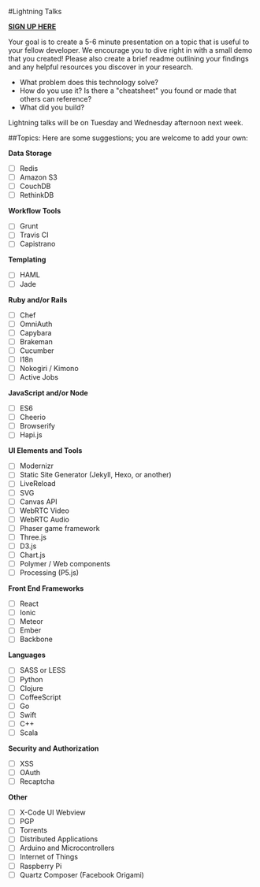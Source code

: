 #Lightning Talks

[**SIGN UP HERE**](https://docs.google.com/spreadsheets/d/1nJaxf5Nb6ThHU920svHsXVRDwbv9ZkPcMmef111jy5k/edit?usp=sharing
)

Your goal is to create a 5-6 minute presentation on a topic that is useful to your fellow developer. We encourage you to dive right in with a small demo that you created! Please also create a brief readme outlining your findings and any helpful resources you discover in your research.

- What problem does this technology solve?
- How do you use it? Is there a "cheatsheet" you found or made that others can reference?
- What did you build?

Lightning talks will be on Tuesday and Wednesday afternoon next week.

##Topics:
Here are some suggestions; you are welcome to add your own:

**Data Storage**

- [ ] Redis
- [ ] Amazon S3
- [ ] CouchDB
- [ ] RethinkDB

**Workflow Tools**

- [ ] Grunt
- [ ] Travis CI
- [ ] Capistrano

**Templating**

- [ ] HAML
- [ ] Jade

**Ruby and/or Rails**

- [ ] Chef
- [ ] OmniAuth
- [ ] Capybara
- [ ] Brakeman
- [ ] Cucumber
- [ ] I18n
- [ ] Nokogiri / Kimono
- [ ] Active Jobs

**JavaScript and/or Node**

- [ ] ES6
- [ ] Cheerio
- [ ] Browserify
- [ ] Hapi.js

**UI Elements and Tools**

- [ ] Modernizr
- [ ] Static Site Generator (Jekyll, Hexo, or another)
- [ ] LiveReload
- [ ] SVG
- [ ] Canvas API
- [ ] WebRTC Video
- [ ] WebRTC Audio
- [ ] Phaser game framework
- [ ] Three.js
- [ ] D3.js
- [ ] Chart.js
- [ ] Polymer / Web components
- [ ] Processing (P5.js)

**Front End Frameworks**

- [ ] React
- [ ] Ionic
- [ ] Meteor
- [ ] Ember
- [ ] Backbone

**Languages**

- [ ] SASS or LESS
- [ ] Python
- [ ] Clojure
- [ ] CoffeeScript
- [ ] Go
- [ ] Swift
- [ ] C++
- [ ] Scala

**Security and Authorization**

- [ ] XSS
- [ ] OAuth
- [ ] Recaptcha

**Other**
- [ ] X-Code UI Webview
- [ ] PGP
- [ ] Torrents
- [ ] Distributed Applications
- [ ] Arduino and Microcontrollers
- [ ] Internet of Things
- [ ] Raspberry Pi
- [ ] Quartz Composer (Facebook Origami)
